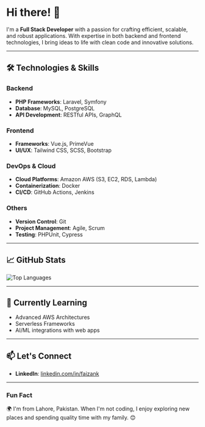 # Hi there! 👋

I'm a **Full Stack Developer** with a passion for crafting efficient, scalable, and robust applications. With expertise in both backend and frontend technologies, I bring ideas to life with clean code and innovative solutions.

---

## 🛠️ Technologies & Skills

### Backend
- **PHP Frameworks**: Laravel, Symfony
- **Database**: MySQL, PostgreSQL
- **API Development**: RESTful APIs, GraphQL

### Frontend
- **Frameworks**: Vue.js, PrimeVue
- **UI/UX**: Tailwind CSS, SCSS, Bootstrap

### DevOps & Cloud
- **Cloud Platforms**: Amazon AWS (S3, EC2, RDS, Lambda)
- **Containerization**: Docker
- **CI/CD**: GitHub Actions, Jenkins

### Others
- **Version Control**: Git
- **Project Management**: Agile, Scrum
- **Testing**: PHPUnit, Cypress

---

## 📈 GitHub Stats

![Top Languages](https://github-readme-stats.vercel.app/api/top-langs/?username=faizanahmad&layout=compact&theme=radical)

---

## 🌱 Currently Learning
- Advanced AWS Architectures  
- Serverless Frameworks  
- AI/ML integrations with web apps  

---

## 📫 Let's Connect

- **LinkedIn**: [linkedin.com/in/faizank](#)

---

### Fun Fact
🌍 I'm from Lahore, Pakistan. When I'm not coding, I enjoy exploring new places and spending quality time with my family. 😊
